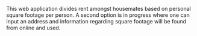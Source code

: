 This web application divides rent amongst housemates based on personal square footage per person. A second option is in progress where one can input an address and information regarding square footage will be found from online and used.
